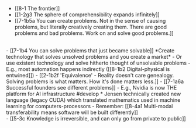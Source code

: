 - [[8-1 The frontier]]
- [[1-2g3 The sphere of comprehensibility expands infinitely]]
- [[7-1b5a You can create problems. Not in the sense of causing problems, but literally creatively creating them. There are good problems and bad problems. Work on and solve good problems.]]
<br>
- [[7-1b4 You can solve problems that just became solvable]]
	*Create technology that solves unsolved problems and you create a market*
    - Or use existent technology and solve hitherto thought of unsolvable problems
      - E.g., most automation happens indirectly ([[8-1b2 Digital-physical is entwined]])
				- [[2-1b2f 'Equivalence' - Reality doesn't care genealogy. Solving problems is what matters. How it's done matters less.]]
					- [[7-1a6a Successful founders see different problems]]
						- E.g., Nvidia is now THE platform for AI infrastructure #develop
							* Jensen technically created new language (legacy CUDA) which translated mathematics used in machine learning for computers-processors
								- Remember: [[8-4a1 Multi-modal transferability means software will be built differently]]
<br>
- [[5-3c Knowledge is irreversible, and can only go from private to public]]
